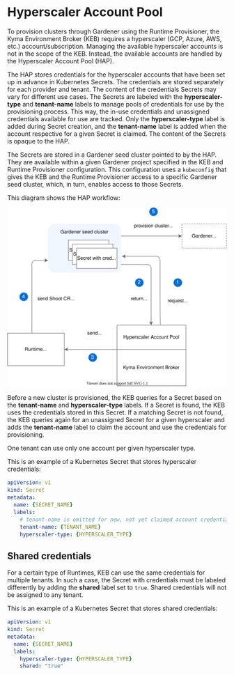 # Hyperscaler Account Pool

To provision clusters through Gardener using the Runtime Provisioner, the Kyma Environment Broker (KEB) requires a hyperscaler (GCP, Azure, AWS, etc.) account/subscription. Managing the available hyperscaler accounts is not in the scope of the KEB. Instead, the available accounts are handled by the Hyperscaler Account Pool (HAP). 

The HAP stores credentials for the hyperscaler accounts that have been set up in advance in Kubernetes Secrets. The credentials are stored separately for each provider and tenant. The content of the credentials Secrets may vary for different use cases. The Secrets are labeled with the **hyperscaler-type** and **tenant-name** labels to manage pools of credentials for use by the provisioning process. This way, the in-use credentials and unassigned credentials available for use are tracked. Only the **hyperscaler-type** label is added during Secret creation, and the **tenant-name** label is added when the account respective for a given Secret is claimed. The content of the Secrets is opaque to the HAP.

The Secrets are stored in a Gardener seed cluster pointed to by the HAP. They are available within a given Gardener project specified in the KEB and Runtime Provisioner configuration. This configuration uses a `kubeconfig` that gives the KEB and the Runtime Provisioner access to a specific Gardener seed cluster, which, in turn, enables access to those Secrets.

This diagram shows the HAP workflow:

![hap-workflow](./assets/hap-flow.svg) 

Before a new cluster is provisioned, the KEB queries for a Secret based on the **tenant-name** and **hyperscaler-type** labels. 
If a Secret is found, the KEB uses the credentials stored in this Secret. If a matching Secret is not found, the KEB queries again for an unassigned Secret for a given hyperscaler and adds the **tenant-name** label to claim the account and use the credentials for provisioning. 

One tenant can use only one account per given hyperscaler type.

This is an example of a Kubernetes Secret that stores hyperscaler credentials:

```yaml
apiVersion: v1
kind: Secret
metadata:
  name: {SECRET_NAME}
  labels:
    # tenant-name is omitted for new, not yet claimed account credentials
    tenant-name: {TENANT_NAME}
    hyperscaler-type: {HYPERSCALER_TYPE}
```

## Shared credentials

For a certain type of Runtimes, KEB can use the same credentials for multiple tenants.
In such a case, the Secret with credentials must be labeled differently by adding the **shared** label set to `true`. Shared credentials will not be assigned to any tenant.

This is an example of a Kubernetes Secret that stores shared credentials:

```yaml
apiVersion: v1
kind: Secret
metadata:
  name: {SECRET_NAME}
  labels:
    hyperscaler-type: {HYPERSCALER_TYPE}
    shared: "true"
```
